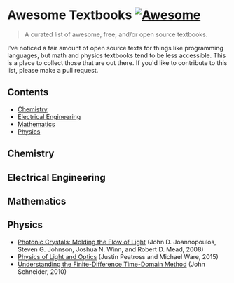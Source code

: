 # Awesome Textbooks [![Awesome](https://awesome.re/badge.svg)](https://awesome.re)

> A curated list of awesome, free, and/or open source textbooks.

I've noticed a fair amount of open source texts for things like programming languages, but math and physics textbooks tend to be less accessible. This is a place to collect those that are out there. If you'd like to contribute to this list, please make a pull request.

## Contents

<!-- toc -->

- [Chemistry](#chemistry)
- [Electrical Engineering](#electrical-engineering)
- [Mathematics](#mathematics)
- [Physics](#physics)

<!-- tocstop -->

## Chemistry

## Electrical Engineering

## Mathematics

## Physics

- [Photonic Crystals: Molding the Flow of Light](http://ab-initio.mit.edu/book/) (John D. Joannopoulos, Steven G. Johnson, Joshua N. Winn, and Robert D. Mead, 2008)
- [Physics of Light and Optics](https://optics.byu.edu/textbook) (Justin Peatross and Michael Ware, 2015)
- [Understanding the Finite-Difference Time-Domain Method](https://eecs.wsu.edu/~schneidj/ufdtd/) (John Schneider, 2010)
